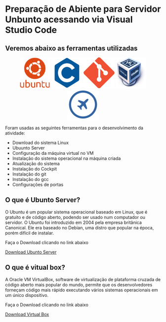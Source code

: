 # Preparação de Abiente para Servidor Unbunto acessando via Visual Studio Code

## Veremos abaixo as ferramentas utilizadas

<p align="center">
<img src=logoubunts.png width=100 height=100>    <img src=clogo.png width=100 height=100>    <img src=gitlogo.png width=100 height=100>    <img src=vmlogo.png width=100 height=100>    <img src=cockpit.png width=100 height=100>
</p>


Foram usadas as seguintes ferramentas para o desenvolvimento da atividade:

- Download do sistema Linux
- Ubuunto Server
- Configuração da máquina virtual no VM
- Instalação do sistema operacional na máquina criada
- Atualização do sistema
- Instalação do Cockpit
- Instalação do git
- Instalação do gcc
- Configurações de portas

## O que é Ubunto Server?
O Ubuntu é um popular sistema operacional baseado em Linux, que é gratuito e de código aberto, podendo ser usado num computador ou servidor. O Ubuntu foi introduzido em 2004 pela empresa britânica Canonical. Ele era baseado no Debian, uma distro que popular na época, porém difícil de instalar.

Faça o Download clicando no link abaixo

<a href="https://ubuntu.com/download">Download Ubunto Server </a>


## O que é vitual box?
A Oracle VM VirtualBox, software de virtualização de plataforma cruzada de código aberto mais popular do mundo, permite que os desenvolvedores forneçam código mais rápido executando vários sistemas operacionais em um único dispositivo.

Faça o Download clicando no link abaixo

<a href="https://www.virtualbox.org/wiki/Downloads">Download Virtual Box</a>
